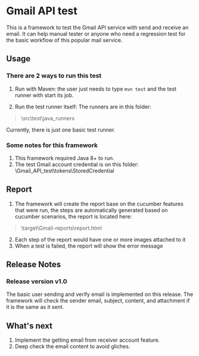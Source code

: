 # Gmail API test
This is a framework to test the Gmail API service with send and receive an email. It can help manual tester or anyone who need a regression test for the basic workflow of this popular mail service.

## Usage
### There are 2 ways to run this test
1. Run with Maven:
the user just needs to type ```mvn test``` and the test runner with start its job.

2. Run the test runner itself:
The runners are in this folder:

  > \src\test\java\_runners

Currently, there is just one basic test runner.

### Some notes for this framework
1. This framework required Java 8+ to run.
2. The test Gmail account credential is on this folder: \Gmail_API_test\tokens\StoredCredential

## Report
1. The framework will create the report base on the cucumber features that were run, the steps are automatically generated based on  cucumber scenarios, the report is located here:

 > \target\Gmail-reports\report.html
 
2. Each step of the report would have one or more images attached to it
3. When a test is failed, the report will show the error message

## Release Notes
### Release version v1.0
The basic user sending and verify email is implemented on this release. The framework will check the sender email, subject, content, and attachment if it is the same as it sent.

## What's next
1. Implement the getting email from receiver account feature.
2. Deep check the email content to avoid gliches.
